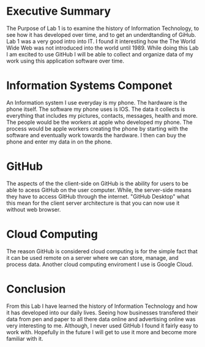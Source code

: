 # Executive Summary
The Purpose of Lab 1 is to examine the history of Information Technology, to see how it has developed over time, and to get an underdtanding of GiHub. Lab 1 was a very good intro into IT. I found it interesting how the The World Wide Web was not introduced into the world until 1989. While doing this Lab I am excited to use GitHub I will be able to collect and organize data of my work using this application software over time.
# Information Systems Componet
An Information system I use everyday is my phone. The hardware is the phone itself. The software my phone uses is IOS. The data it collects is everything that includes my pictures, contacts, messages, health and more. The people would be the workers at apple who developed my phone. The process would be apple workers creating the phone by starting with the software and eventually work towards the hardware. I then can buy the phone and enter my data in on the phone.
# GitHub 
The aspects of the the client-side on GitHub is the ability for users to be able to acess GitHub on the user computer. While, the server-side means they have to access GitHub through the internet. "GitHub Desktop" what this mean for the client server architecture is that you can now use it without web browser.
# Cloud Computing 
The reason GitHub is considered cloud computing is for the simple fact that it can be used remote on a server where we can store, manage, and process data. Another cloud computing enviroment I use is Google Cloud.
# Conclusion
From this Lab I have learned the history of Information Technology and how it has developed into our daily lives. Seeing how businesses transfered their data from pen and paper to all there data online and advertising online was very interesting to me. Although, I never used GitHub I found it fairly easy to work with. Hopefully in the future I will get to use it more and become more familiar with it. 
